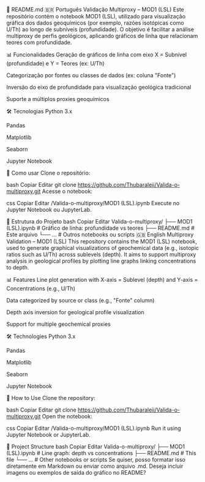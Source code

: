 📘 README.md
🇧🇷 Português
Validação Multiproxy – MOD1 (LSL)
Este repositório contém o notebook MOD1 (LSL), utilizado para visualização gráfica dos dados geoquímicos (por exemplo, razões isotópicas como U/Th) ao longo de subníveis (profundidade). O objetivo é facilitar a análise multiproxy de perfis geológicos, aplicando gráficos de linha que relacionam teores com profundidade.

📊 Funcionalidades
Geração de gráficos de linha com eixo X = Subnível (profundidade) e Y = Teores (ex: U/Th)

Categorização por fontes ou classes de dados (ex: coluna "Fonte")

Inversão do eixo de profundidade para visualização geológica tradicional

Suporte a múltiplos proxies geoquímicos

🛠️ Tecnologias
Python 3.x

Pandas

Matplotlib

Seaborn

Jupyter Notebook

🚀 Como usar
Clone o repositório:

bash
Copiar
Editar
git clone https://github.com/Thubaraleii/Valida-o-multiproxy.git
Acesse o notebook:

css
Copiar
Editar
/Valida-o-multiproxy/MOD1 (LSL).ipynb
Execute no Jupyter Notebook ou JupyterLab.

📁 Estrutura do Projeto
bash
Copiar
Editar
Valida-o-multiproxy/
├── MOD1 (LSL).ipynb       # Gráfico de linha: profundidade vs teores
├── README.md              # Este arquivo
└── ...                    # Outros notebooks ou scripts
🇬🇧 English
Multiproxy Validation – MOD1 (LSL)
This repository contains the MOD1 (LSL) notebook, used to generate graphical visualizations of geochemical data (e.g., isotopic ratios such as U/Th) across sublevels (depth). It aims to support multiproxy analysis in geological profiles by plotting line graphs linking concentrations to depth.

📊 Features
Line plot generation with X-axis = Sublevel (depth) and Y-axis = Concentrations (e.g., U/Th)

Data categorized by source or class (e.g., "Fonte" column)

Depth axis inversion for geological profile visualization

Support for multiple geochemical proxies

🛠️ Technologies
Python 3.x

Pandas

Matplotlib

Seaborn

Jupyter Notebook

🚀 How to Use
Clone the repository:

bash
Copiar
Editar
git clone https://github.com/Thubaraleii/Valida-o-multiproxy.git
Open the notebook:

css
Copiar
Editar
/Valida-o-multiproxy/MOD1 (LSL).ipynb
Run it using Jupyter Notebook or JupyterLab.

📁 Project Structure
bash
Copiar
Editar
Valida-o-multiproxy/
├── MOD1 (LSL).ipynb       # Line graph: depth vs concentrations
├── README.md              # This file
└── ...                    # Other notebooks or scripts
Se quiser, posso formatar isso diretamente em Markdown ou enviar como arquivo .md. Deseja incluir imagens ou exemplos de saída do gráfico no README?








